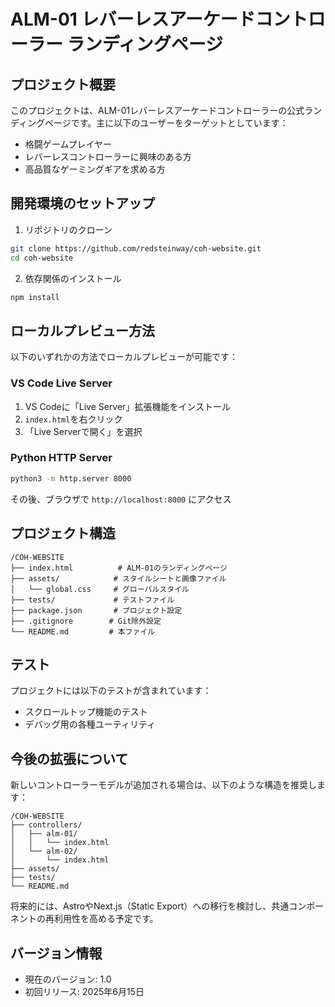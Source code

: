 # ALM-01 レバーレスアーケードコントローラー ランディングページ

## プロジェクト概要

このプロジェクトは、ALM-01レバーレスアーケードコントローラーの公式ランディングページです。主に以下のユーザーをターゲットとしています：

- 格闘ゲームプレイヤー
- レバーレスコントローラーに興味のある方
- 高品質なゲーミングギアを求める方

## 開発環境のセットアップ

1. リポジトリのクローン
```bash
git clone https://github.com/redsteinway/coh-website.git
cd coh-website
```

2. 依存関係のインストール
```bash
npm install
```

## ローカルプレビュー方法

以下のいずれかの方法でローカルプレビューが可能です：

### VS Code Live Server
1. VS Codeに「Live Server」拡張機能をインストール
2. `index.html`を右クリック
3. 「Live Serverで開く」を選択

### Python HTTP Server
```bash
python3 -m http.server 8000
```
その後、ブラウザで `http://localhost:8000` にアクセス

## プロジェクト構造

```
/COH-WEBSITE
├── index.html          # ALM-01のランディングページ
├── assets/            # スタイルシートと画像ファイル
│   └── global.css     # グローバルスタイル
├── tests/             # テストファイル
├── package.json       # プロジェクト設定
├── .gitignore        # Git除外設定
└── README.md         # 本ファイル
```

## テスト

プロジェクトには以下のテストが含まれています：
- スクロールトップ機能のテスト
- デバッグ用の各種ユーティリティ

## 今後の拡張について

新しいコントローラーモデルが追加される場合は、以下のような構造を推奨します：

```
/COH-WEBSITE
├── controllers/
│   ├── alm-01/
│   │   └── index.html
│   └── alm-02/
│       └── index.html
├── assets/
├── tests/
└── README.md
```

将来的には、AstroやNext.js（Static Export）への移行を検討し、共通コンポーネントの再利用性を高める予定です。

## バージョン情報

- 現在のバージョン: 1.0
- 初回リリース: 2025年6月15日 